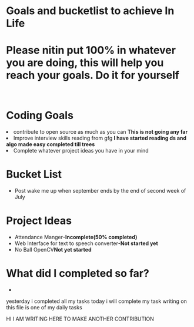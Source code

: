 <h1>Goals and bucketlist to achieve In Life</h1>
<h1>Please nitin put 100% in whatever you are doing, this will help you reach your goals. Do it for yourself</h1>
<br>
<h1>Coding Goals</h1
<ul>
  <li>contribute to open source as much as you can <b>This is not going any far</b></li>
  <li>Improve interview skills reading from gfg <b>I have started reading ds and algo made easy completed till trees</b></li>
  <li>Complete whatever project ideas you have in your mind</li>
</ul>
<h1>Bucket List</h1>
<ul>
  <li>Post wake me up when september ends by the end of second week of July</li>
</ul>
<h1>Project Ideas</h1>
<ul>
  <li>Attendance Manger<b>-Incomplete(50% completed)</b></li>
  <li>Web Interface for text to speech converter<b>-Not started yet</b></li>
  <li>No Ball OpenCV<b>Not yet started</b></li>
</ul>
<h1>What did I completed so far?</h1>
<ul>
  <li></li>
</ul>
yesterday i completed all my tasks
today i will complete my task
writing on this file is one of my daily tasks

HI I AM WRITING HERE TO MAKE ANOTHER CONTRIBUTION
